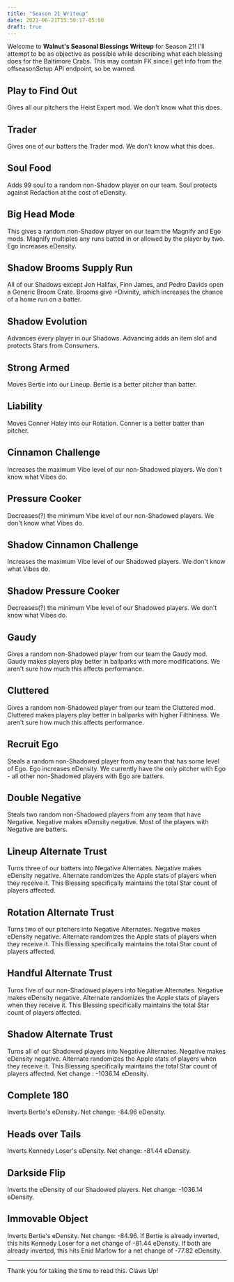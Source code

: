 ```yaml
---
title: "Season 21 Writeup"
date: 2021-06-21T15:50:17-05:00
draft: true
---
```

Welcome to **Walnut's Seasonal Blessings Writeup** for Season 21!
I'll attempt to be as objective as possible while describing what each blessing does for the Baltimore Crabs. This may contain FK since I get info from the offseasonSetup API endpoint, so be warned.

## Play to Find Out
Gives all our pitchers the Heist Expert mod. We don't know what this does.

## Trader
Gives one of our batters the Trader mod. We don't know what this does.

## Soul Food
Adds 99 soul to a random non-Shadow player on our team. Soul protects against Redaction at the cost of eDensity.

## Big Head Mode
This gives a random non-Shadow player on our team the Magnify and Ego mods. Magnify multiples any runs batted in or allowed by the player by two. Ego increases eDensity.

## Shadow Brooms Supply Run
All of our Shadows except Jon Halifax, Finn James, and Pedro Davids open a Generic Broom Crate. Brooms give +Divinity, which increases the chance of a home run on a batter.

## Shadow Evolution
Advances every player in our Shadows. Advancing adds an item slot and protects Stars from Consumers.

## Strong Armed
Moves Bertie into our Lineup. Bertie is a better pitcher than batter.

## Liability
Moves Conner Haley into our Rotation. Conner is a better batter than pitcher.

## Cinnamon Challenge
Increases the maximum Vibe level of our non-Shadowed players. We don't know what Vibes do.

## Pressure Cooker
Decreases(?) the minimum Vibe level of our non-Shadowed players. We don't know what Vibes do.

## Shadow Cinnamon Challenge
Increases the maximum Vibe level of our Shadowed players. We don't know what Vibes do.

## Shadow Pressure Cooker
Decreases(?) the minimum Vibe level of our Shadowed players. We don't know what Vibes do.

## Gaudy
Gives a random non-Shadowed player from our team the Gaudy mod. Gaudy makes players play better in ballparks with more modifications. We aren't sure how much this affects performance.

## Cluttered
Gives a random non-Shadowed player from our team the Cluttered mod. Cluttered makes players play better in ballparks with higher Filthiness. We aren't sure how much this affects performance.

## Recruit Ego
Steals a random non-Shadowed player from any team that has some level of Ego. Ego increases eDensity. We currently have the only pitcher with Ego - all other non-Shadowed players with Ego are batters.

## Double Negative
Steals two random non-Shadowed players from any team that have Negative. Negative makes eDensity negative. Most of the players with Negative are batters.

## Lineup Alternate Trust
Turns three of our batters into Negative Alternates. Negative makes eDensity negative. Alternate randomizes the Apple stats of players when they receive it. This Blessing specifically maintains the total Star count of players affected.

## Rotation Alternate Trust
Turns two of our pitchers into Negative Alternates. Negative makes eDensity negative. Alternate randomizes the Apple stats of players when they receive it. This Blessing specifically maintains the total Star count of players affected.

## Handful Alternate Trust
Turns five of our non-Shadowed players into Negative Alternates. Negative makes eDensity negative. Alternate randomizes the Apple stats of players when they receive it. This Blessing specifically maintains the total Star count of players affected.

## Shadow Alternate Trust
Turns all of our Shadowed players into Negative Alternates. Negative makes eDensity negative. Alternate randomizes the Apple stats of players when they receive it. This Blessing specifically maintains the total Star count of players affected. Net change : -1036.14 eDensity.

## Complete 180
Inverts Bertie's eDensity. Net change: -84.96 eDensity.

## Heads over Tails
Inverts Kennedy Loser's eDensity. Net change: -81.44 eDensity.

## Darkside Flip
Inverts the eDensity of our Shadowed players. Net change: -1036.14 eDensity.

## Immovable Object
Inverts Bertie's eDensity. Net change: -84.96. If Bertie is already inverted, this hits Kennedy Loser for a net change of -81.44 eDensity. If both are already inverted, this hits Enid Marlow for a net change of -77.82 eDensity.

---

Thank you for taking the time to read this. Claws Up!
